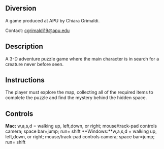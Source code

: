 ﻿

## Diversion

 A game produced at APU by Chiara Grimaldi.

Contact: cgrimaldi19@apu.edu

## Description 
A 3-D adventure puzzle game where the main character is in search for a creature never before seen.

## Instructions
The player must explore the map, collecting all of the required items to complete the puzzle and find the mystery behind the hidden space. 
## Controls

**Mac:** w,a,s,d = walking up, left,down, or right;  mouse/track-pad controls camera; space bar=jump;  run= shift 
**Windows:**w,a,s,d = walking up, left,down, or right;  mouse/track-pad controls camera; space bar=jump;  run= shift

